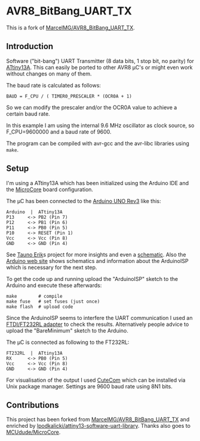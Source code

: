 # AVR8_BitBang_UART_TX

This is a fork of [MarcelMG/AVR8_BitBang_UART_TX](https://github.com/MarcelMG/AVR8_BitBang_UART_TX).

## Introduction

Software ("bit-bang") UART Transmitter (8 data bits, 1 stop bit, no parity) for [ATtiny13A](https://www.microchip.com/wwwproducts/en/ATtiny13A).
This can easily be ported to other AVR8 µC's or might even work without changes on many of them.

The baud rate is calculated as follows:

    BAUD = F_CPU / ( TIMER0_PRESCALER * (OCR0A + 1)

So we can modify the prescaler and/or the OCR0A value to achieve a certain baud rate.

In this example I am using the internal 9.6 MHz oscillator as clock source, so F_CPU=9600000 and a baud rate of 9600.

The program can be compiled with avr-gcc and the avr-libc libraries using `make`.


## Setup

I'm using a ATtiny13A which has been initialized using the Arduino IDE and the [MicroCore](https://mcudude.github.io/MicroCore/package_MCUdude_MicroCore_index.json) board configuration.

The µC has been connected to the [Arduino UNO Rev3](https://store.arduino.cc/arduino-uno-rev3) like this:

    Arduino  |  ATtiny13A
    P13     <-> PB2 (Pin 7)
    P12     <-> PB1 (Pin 6)
    P11     <-> PB0 (Pin 5)
    P10     <-> RESET (Pin 1)
    Vcc     <-> Vcc (Pin 8)
    GND     <-> GND (Pin 4)


See [Tauno Erik](https://create.arduino.cc/projecthub/taunoerik)s project for more insights and even a [schematic](https://create.arduino.cc/projecthub/taunoerik/programming-attiny13-with-arduino-uno-07beba). Also the [Arduino web site](https://www.arduino.cc/en/Tutorial/ArduinoISP) shows schematics and information about the ArduinoISP which is necessary for the next step.

To get the code up and running upload the "ArduinoISP" sketch to the Arduino and execute these afterwards:

```shell
make        # compile
make fuse   # set fuses (just once)
make flash  # upload code
```

Since the ArduinoISP seems to interfere the UART communication I used an [FTDI/FT232RL adapter](https://www.google.com/search?q=FT232RL+FTDI+USB+to+TTL+serial+adapter) to check the results. Alternatively people advice to upload the "BareMinimum" sketch to the Arduino.

The µC is connected as following to the FT232RL:

    FT232RL  |  ATtiny13A
    RX      <-> PB0 (Pin 5)
    Vcc     <-> Vcc (Pin 8)
    GND     <-> GND (Pin 4)


For visualisation of the output I used [CuteCom](https://help.ubuntu.com/community/Cutecom) which can be installed via Unix package manager. Settings are 9600 baud rate using 8N1 bits.


## Contributions

This project has been forked from [MarcelMG/AVR8_BitBang_UART_TX](https://github.com/MarcelMG/AVR8_BitBang_UART_TX) and enriched by [lpodkalicki/attiny13-software-uart-library](https://github.com/lpodkalicki/attiny13-software-uart-library/blob/master/example/Makefile). Thanks also goes to [MCUdude/MicroCore](https://github.com/MCUdude/MicroCore).

